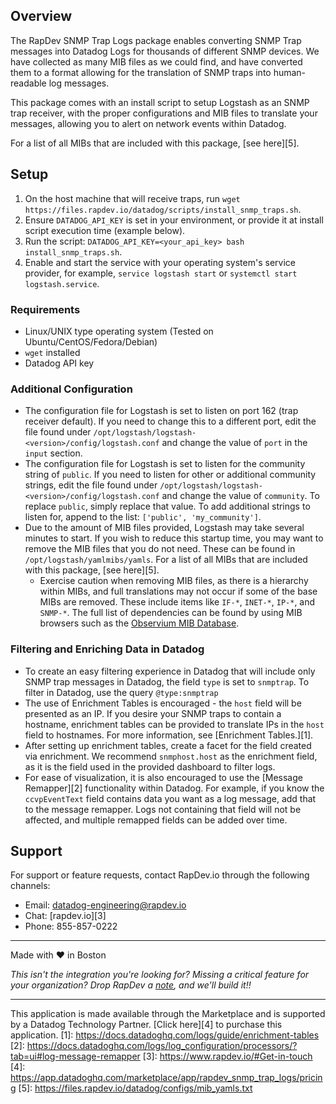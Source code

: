 ## Overview
The RapDev SNMP Trap Logs package enables converting SNMP Trap messages into Datadog Logs for thousands of different
SNMP devices. We have collected as many MIB files as we could find, and have converted them to a format allowing for
the translation of SNMP traps into human-readable log messages.

This package comes with an install script to setup Logstash as an SNMP trap receiver, with the proper configurations
and MIB files to translate your messages, allowing you to alert on network events within Datadog.

For a list of all MIBs that are included with this package, [see here][5].

## Setup

1. On the host machine that will receive traps, run `wget https://files.rapdev.io/datadog/scripts/install_snmp_traps.sh`.
2. Ensure `DATADOG_API_KEY` is set in your environment, or provide it at install script execution time (example below).
3. Run the script: `DATADOG_API_KEY=<your_api_key> bash install_snmp_traps.sh`.
4. Enable and start the service with your operating system's service provider, for example, `service logstash start` or `systemctl start logstash.service`.

### Requirements

* Linux/UNIX type operating system (Tested on Ubuntu/CentOS/Fedora/Debian)
* `wget` installed
* Datadog API key

### Additional Configuration

- The configuration file for Logstash is set to listen on port 162 (trap receiver default). If you need to change this to a different port,
  edit the file found under `/opt/logstash/logstash-<version>/config/logstash.conf` and change the value of `port` in the `input` section.
- The configuration file for Logstash is set to listen for the community string of `public`. If you need to listen for other or additional
  community strings, edit the file found under `/opt/logstash/logstash-<version>/config/logstash.conf` and change the value of `community`.
  To replace `public`, simply replace that value. To add additional strings to listen for, append to the list: `['public', 'my_community']`.
- Due to the amount of MIB files provided, Logstash may take several minutes to start. If you wish to reduce this startup time, you may want
  to remove the MIB files that you do not need. These can be found in `/opt/logstash/yamlmibs/yamls`. For a list of all MIBs that are included
  with this package, [see here][5].
    - Exercise caution when removing MIB files, as there is a hierarchy within MIBs, and full translations may not occur if some of the base
      MIBs are removed. These include items like `IF-*`, `INET-*`, `IP-*`, and `SNMP-*`. The full list of dependencies can be found by using MIB
      browsers such as the [Observium MIB Database](https://mibs.observium.org).

### Filtering and Enriching Data in Datadog

- To create an easy filtering experience in Datadog that will include only SNMP trap messages in Datadog, the field `type` is set 
  to `snmptrap`. To filter in Datadog, use the query `@type:snmptrap`
- The use of Enrichment Tables is encouraged - the `host` field will be presented as an IP. If you desire your SNMP traps to contain a hostname,
  enrichment tables can be provided to translate IPs in the `host` field to hostnames. For more information, see [Enrichment Tables.][1].
- After setting up enrichment tables, create a facet for the field created via enrichment. We recommend `snmphost.host` as the enrichment field, as
  it is the field used in the provided dashboard to filter logs.
- For ease of visualization, it is also encouraged to use the [Message Remapper][2] functionality within Datadog. For example, if you 
  know the `ccvpEventText` field contains data you want as a log message, add that to the message remapper. Logs not containing that
  field will not be affected, and multiple remapped fields can be added over time.

## Support
For support or feature requests, contact RapDev.io through the following channels:

- Email: datadog-engineering@rapdev.io
- Chat: [rapdev.io][3]
- Phone: 855-857-0222

---
Made with ❤️ in Boston

*This isn't the integration you're looking for? Missing a critical feature for your organization? Drop RapDev a [note](mailto:datadog-engineering@rapdev.io), and we'll build it!!*

---
This application is made available through the Marketplace and is supported by a Datadog Technology Partner. [Click here][4] to purchase this application.
[1]: https://docs.datadoghq.com/logs/guide/enrichment-tables
[2]: https://docs.datadoghq.com/logs/log_configuration/processors/?tab=ui#log-message-remapper
[3]: https://www.rapdev.io/#Get-in-touch
[4]: https://app.datadoghq.com/marketplace/app/rapdev_snmp_trap_logs/pricing
[5]: https://files.rapdev.io/datadog/configs/mib_yamls.txt
